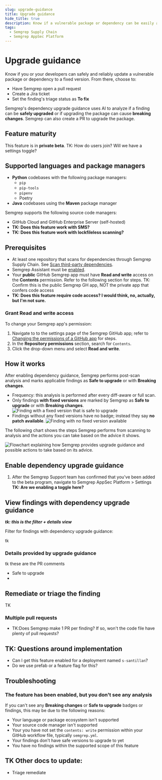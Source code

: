 ```yaml
---
slug: upgrade-guidance
title: Upgrade guidance
hide_title: true
description: Know if a vulnerable package or dependency can be easily and reliably upgraded to a fixed version.
tags:
  - Semgrep Supply Chain
  - Semgrep AppSec Platform
---
```

 
# Upgrade guidance

Know if you or your developers can safely and reliably update a vulnerable package or dependency to a fixed version. From there, choose to:

- Have Semgrep open a pull request
- Create a Jira ticket
- Set the finding's triage status as **To fix**

Semgrep's dependency upgrade guidance uses AI to analyze if a finding can be **safely upgraded** or if upgrading the package can cause **breaking changes**. Semgrep can also create a PR to upgrade the package.

## Feature maturity

This feature is in **private beta**. TK: How do users join? Will we have a settings toggle?

## Supported languages and package managers

- **Python** codebases with the following package managers:
  - `pip`
  - `pip-tools`
  - `pipenv`
  - Poetry
- **Java** codebases using the **Maven** package manager

Semgrep supports the following source code managers:

- GitHub Cloud and GitHub Enterprise Server (self-hosted)
- **TK: Does this feature work with SMS?**
- **TK: Does this feature work with lockfileless scanning?**

## Prerequisites

- At least one repository that scans for dependencies through Semgrep Supply Chain. See [Scan third-party dependencies](/semgrep-supply-chain/getting-started).
- Semgrep Assistant must be [enabled](/semgrep-assistant/getting-started).
- Your **public** GitHub Semgrep app must have **Read and write** access on the **Contents** permission. Refer to the following section for steps. TK: Confirm this is the public Semgrep GH app, NOT the private app that confers code access
- __TK: Does this feature require code access? I would think, no, actually, but I'm not sure.__

### Grant **Read and write** access

To change your Semgrep app's permission:

1. Navigate to to the settings page of the Semgrep GitHub app; refer to [<i class="fas fa-external-link fa-xs"></i> Changing the permissions of a GitHub app](https://docs.github.com/en/apps/maintaining-github-apps/modifying-a-github-app-registration#changing-the-permissions-of-a-github-app) for steps.
1. In the **Repository permissions** section, search for `Contents`.
1. Click the drop-down menu and select **Read and write**.

## How it works

After enabling dependency guidance, Semgrep performs post-scan analysis and marks applicable findings as **Safe to upgrade** or with **Breaking changes**.

- Frequency: this analysis is performed after every diff-aware or full scan.
- Only findings **with fixed versions** are marked by Semgrep as **Safe to upgrade** or with **Breaking changes**.
![Finding with a fixed version that is safe to upgrade](/img/safe-click-to-fix.png)
- Findings without any fixed versions have no badge; instead they say **no patch available**.
![Finding with no fixed version available](/img/no-patch-available.png)


The following chart shows the steps Semgrep performs from scanning to analysis and the actions you can take based on the advice it shows.

![Flowchart explaining how Semgrep provides upgrade guidance and possible actions to take based on its advice.](/img/upgrade-guidance-flowchart.png)

## Enable dependency upgrade guidance

1. After the Semgrep Support team has confirmed that you've been added to the beta program, navigate to Semgrep AppSec Platform > Settings **TK: Are we enabling a toggle here?**

## View findings with dependency upgrade guidance

**_tk: this is the filter + details view_**

Filter for findings with dependency upgrade guidance:

tk

### Details provided by upgrade guidance

tk these are the PR comments

- Safe to upgrade
-

## Remediate or triage the finding

TK

### Multiple pull requests

- TK:Does Semgrep make 1 PR per finding? If so, won't the code file have plenty of pull requests?

## TK: Questions around implementation

- Can I get this feature enabled for a deployment named `s-santillan`?
- Do we use prefab or a feature flag for this?

## Troubleshooting

### The feature has been enabled, but you don't see any analysis

If you can't see any **Breaking changes** or **Safe to upgrade** badges or findings, this may be due to the following reasons:

- Your language or package ecosystem isn't supported
- Your source code manager isn't supported
- Your you have not set the `contents: write` permission within your GitHub workflow file, typically `semgrep.yml`.
- Your findings don't have safe versions to upgrade to yet
- You have no findings within the supported scope of this feature


## TK Other docs to update:

- Triage remediate
